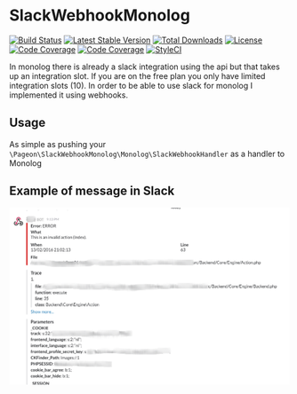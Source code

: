 # SlackWebhookMonolog
[![Build Status](https://api.travis-ci.org/Pageon/SlackWebhookMonolog.svg)](https://travis-ci.org/Pageon/SlackWebhookMonolog)
[![Latest Stable Version](https://poser.pugx.org/pageon/slack-webhook-monolog/v/stable)](https://packagist.org/packages/pageon/slack-webhook-monolog)
[![Total Downloads](https://poser.pugx.org/pageon/slack-webhook-monolog/downloads)](https://packagist.org/packages/pageon/slack-webhook-monolog)
[![License](https://poser.pugx.org/pageon/slack-webhook-monolog/license)](https://packagist.org/packages/pageon/slack-webhook-monolog)
[![Code Coverage](https://scrutinizer-ci.com/g/Pageon/SlackWebhookMonolog/badges/coverage.png?branch=master)](https://scrutinizer-ci.com/g/Pageon/SlackWebhookMonolog/?branch=master)
[![Code Coverage](https://scrutinizer-ci.com/g/Pageon/SlackWebhookMonolog/badges/quality-score.png?b=master)](https://scrutinizer-ci.com/g/Pageon/SlackWebhookMonolog/?branch=master)
[![StyleCI](https://styleci.io/repos/50748390/shield)](https://styleci.io/repos/50748390)

In monolog there is already a slack integration using the api but that takes up an integration slot.
If you are on the free plan you only have limited integration slots (10).
In order to be able to use slack for monolog I implemented it using webhooks.

## Usage

As simple as pushing your `\Pageon\SlackWebhookMonolog\Monolog\SlackWebhookHandler` as a handler to Monolog

## Example of message in Slack
![example](example.png?raw=true)
